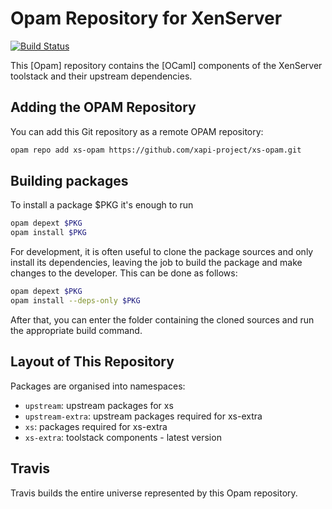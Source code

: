 # Opam Repository for XenServer

[![Build Status](https://travis-ci.org/xapi-project/xs-opam.svg?branch=master)](https://travis-ci.org/xapi-project/xs-opam)

This [Opam] repository contains the [OCaml] components of the XenServer
toolstack and their upstream dependencies.

## Adding the OPAM Repository

You can add this Git repository as a remote OPAM repository:

```bash
opam repo add xs-opam https://github.com/xapi-project/xs-opam.git
```

## Building packages

To install a package $PKG it's enough to run

```bash
opam depext $PKG
opam install $PKG
```

For development, it is often useful to clone the package sources and
only install its dependencies, leaving the job to build the package and
make changes to the developer.  This can be done as follows:

```bash
opam depext $PKG
opam install --deps-only $PKG
```

After that, you can enter the folder containing the cloned sources and
run the appropriate build command.

## Layout of This Repository

Packages are organised into namespaces:

* `upstream`: upstream packages for xs
* `upstream-extra`: upstream packages required for xs-extra
* `xs`: packages required for xs-extra
* `xs-extra`: toolstack components - latest version

## Travis

Travis builds the entire universe represented by this Opam repository.


